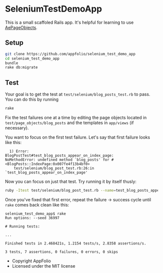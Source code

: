 # SeleniumTestDemoApp

This is a small scaffoled Rails app. It's helpful for learning to use
[AePageObjects](http://github.com/appfolio/ae_page_objects).

## Setup

```sh
git clone https://github.com/appfolio/selenium_test_demo_app
cd selenium_test_demo_app
bundle
rake db:migrate
```

## Test

Your goal is to get the test at `test/selenium/blog_posts_test.rb` to pass. You
can do this by running

```sh
rake
```

Fix the test failures one at a time by editing the page objects located in
`test/page_objects/blog_posts` and the templates in `app/views` (if necessary).

You want to focus on the first test failure. Let's say that first failure looks
like this:

```
  1) Error:
BlogPostTest#test_blog_posts_appear_on_index_page:
NoMethodError: undefined method `blog_posts' for #<BlogPosts::IndexPage:0x007fe4f13b4bf0>
    test/selenium/blog_post_test.rb:26:in `test_blog_posts_appear_on_index_page'
```

Now you can focus on just that test. Try running it by itself thusly:

```sh
ruby -Itest test/selenium/blog_post_test.rb --name=test_blog_posts_appear_on_index_page
```

Once you've fixed that first error, repeat the failure -> success cycle until
`rake` comes back clean like this:

```
selenium_test_demo_app$ rake
Run options: --seed 36997

# Running tests:

...

Finished tests in 2.468421s, 1.2154 tests/s, 2.8358 assertions/s.

3 tests, 7 assertions, 0 failures, 0 errors, 0 skips
```

* Copyright AppFolio
* Licensed under the MIT license
